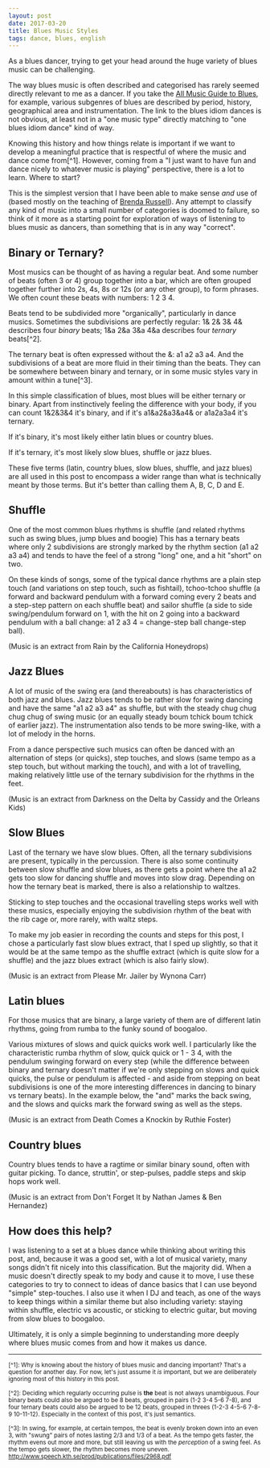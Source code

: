 ```yaml
---
layout: post
date: 2017-03-20
title: Blues Music Styles
tags: dance, blues, english
---
```


As a blues dancer, trying to get your head around the huge variety of blues music can be challenging.

The way blues music is often described and categorised has rarely seemed directly relevant to me as a dancer. If you take the [All Music Guide to Blues](http://www.allmusic.com/genre/blues-ma0000002467), for example, various subgenres of blues are described by period, history, geographical area and instrumentation. The link to the blues idiom dances is not obvious, at least not in a "one music type" directly matching to "one blues idiom dance" kind of way.

Knowing this history and how things relate is important if we want to develop a meaningful practice that is respectful of where the music and dance come from[^1]. However, coming from a "I just want to have fun and dance nicely to whatever music is playing" perspective, there is a lot to learn. Where to start? 

This is the simplest version that I have been able to make sense *and* use of (based mostly on the teaching of [Brenda Russell](http://www.dancemode.com/)). Any attempt to classify any kind of music into a small number of categories is doomed to failure, so think of it more as a starting point for exploration of ways of listening to blues music as dancers, than something that is in any way "correct".

## Binary or Ternary?

Most musics can be thought of as having a regular beat. And some number of beats (often 3 or 4) group together into a bar, which are often grouped together further into 2s, 4s, 8s or 12s (or any other group), to form phrases. We often count these beats with numbers: 1 2 3 4.

<div class="loopy">
  <span class="sample" data-title="Four equal beats" data-pattern="1111" data-src="/media/blues-music-styles/4count.wav"></span>
</div>

Beats tend to be subdivided more "organically", particularly in dance musics. Sometimes the subdivisions are perfectly regular: 1& 2& 3& 4& describes four *binary* beats; 1&a 2&a 3&a 4&a describes four *ternary* beats[^2].

<div class="loopy">
  <span class="sample" data-title="Four binary beats" data-pattern="12121212" data-src="/media/blues-music-styles/4binarycount.wav"></span>
</div>
<div class="loopy">
  <span class="sample" data-title="Four ternary beats" data-pattern="122122122122" data-src="/media/blues-music-styles/4ternarycount.wav"></span>
</div>

The ternary beat is often expressed without the &: a1 a2 a3 a4. And the subdivisions of a beat are more fluid in their timing than the beats. They can be somewhere between binary and ternary, or in some music styles vary in amount within a tune[^3].

<div class="loopy">
  <span class="sample" data-title="Four ternary (swung/shuffle) beats" data-pattern="102102102102" data-src="/media/blues-music-styles/4shufflecount.wav"></span>
</div>

In this simple classification of blues, most blues will be either ternary or binary. Apart from instinctively feeling the difference with your body, if you can count 1&2&3&4 it's binary, and if it's a1&a2&a3&a4& or a1a2a3a4 it's ternary. 

If it's binary, it's most likely either latin blues or country blues. 

If it's ternary, it's most likely slow blues, shuffle or jazz blues.

These five terms (latin, country blues, slow blues, shuffle, and jazz blues) are all used in this post to encompass a wider range than what is technically meant by those terms. But it's better than calling them A, B, C, D and E.

## Shuffle

One of the most common blues rhythms is shuffle (and related rhythms such as swing blues, jump blues and boogie) This has a ternary beats where only 2 subdivisions are strongly marked by the rhythm section (a1 a2 a3 a4) and tends to have the feel of a strong "long" one, and a hit "short" on two.

<div class="loopy">
  <span class="sample" data-title="Eight beats of shuffle" data-pattern="11111111" data-src="/media/blues-music-styles/rain-extract-shuffle.wav"></span>
  <span class="sample" data-title="Four shuffle beats" data-pattern="102102102102" data-src="/media/blues-music-styles/4shufflecount.wav"></span>
  <span class="sample" data-title="Characteristic boum ka of shuffle" data-pattern="1212" data-src="/media/blues-music-styles/Boumka.wav"></span>
</div>

On these kinds of songs, some of the typical dance rhythms are a plain step touch (and variations on step touch, such as fishtail), tchoo-tchoo shuffle (a forward and backward pendulum with a forward coming every 2 beats and a step-step pattern on each shuffle beat) and sailor shuffle (a side to side swing/pendulum forward on 1, with the hit on 2 going into a backward pendulum with a ball change: a1 2 a3 4 = change-step ball change-step ball).

<div class="loopy">
  <span class="sample" data-title="Eight beats of shuffle" data-pattern="11111111" data-src="/media/blues-music-styles/rain-extract-shuffle.wav"></span>
  <span class="sample" data-title="Step touch" data-pattern="1212" data-src="/media/blues-music-styles/Steptouch.wav"></span>
  <span class="sample" data-title="Sailor shuffle counts" data-pattern="100102100102" data-src="/media/blues-music-styles/Sailorshufflecount.wav"></span>
  <span class="sample" data-title="Sailor shuffle steps" data-pattern="100102100102" data-src="/media/blues-music-styles/Sailorshufflesteps.wav"></span>
  <span class="sample" data-title="Tchoo tchoo shuffle" data-pattern="102102102102" data-src="/media/blues-music-styles/Tchootchooshuffle.wav"></span>
</div>

(Music is an extract from Rain by the California Honeydrops)

## Jazz Blues

A lot of music of the swing era (and thereabouts) is has characteristics of both jazz and blues. Jazz blues tends to be rather slow for swing dancing and have the same "a1 a2 a3 a4" as shuffle, but with the steady chug chug chug chug of swing music (or an equally steady boum tchick boum tchick of earlier jazz). The instrumentation also tends to be more swing-like, with a lot of melody in the horns.

<div class="loopy">
  <span class="sample" data-title="Eight beats of jazz blues" data-pattern="11111111" data-src="/media/blues-music-styles/darknessonthedelta-extract-slowjazz.wav"></span>
  <span class="sample" data-title="Four beats" data-pattern="1111" data-src="/media/blues-music-styles/4count.wav"></span>
  <span class="sample" data-title="Four ternary beats" data-pattern="102102102102" data-src="/media/blues-music-styles/4shufflecount.wav"></span>
</div>

From a dance perspective such musics can often be danced with an alternation of steps (or quicks), step touches, and slows (same tempo as a step touch, but without marking the touch), and with a lot of travelling, making relatively little use of the ternary subdivision for the rhythms in the feet.

<div class="loopy">
  <span class="sample" data-title="Eight beats of jazz blues" data-pattern="11111111" data-src="/media/blues-music-styles/darknessonthedelta-extract-slowjazz.wav"></span>
  <span class="sample" data-title="Step touch" data-pattern="1212" data-src="/media/blues-music-styles/Steptouch.wav"></span>
  <span class="sample" data-title="Slows" data-pattern="1010" data-src="/media/blues-music-styles/2slows.wav"></span>
  <span class="sample" data-title="Quicks" data-pattern="1111" data-src="/media/blues-music-styles/4quicks.wav"></span>
</div>

(Music is an extract from Darkness on the Delta by Cassidy and the Orleans Kids)

## Slow Blues

Last of the ternary we have slow blues. Often, all the ternary subdivisions are present, typically in the percussion. There is also some continuity between slow shuffle and slow blues, as there gets a point where the a1 a2 gets too slow for dancing shuffle and moves into slow drag. Depending on how the ternary beat is marked, there is also a relationship to waltzes.

<div class="loopy">
  <span class="sample" data-title="Eight beats of slow blues" data-pattern="11111111" data-src="/media/blues-music-styles/pleasemrjailer-extract-slowblues.wav"></span>
  <span class="sample" data-title="Four ternary beats" data-pattern="122122122122" data-src="/media/blues-music-styles/4ternarycount.wav"></span>
  <span class="sample" data-title="Characteristic slow blues rhythm" data-pattern="133233133233" data-src="/media/blues-music-styles/Boumkaternary.wav"></span>
</div>

Sticking to step touches and the occasional travelling steps works well with these musics, especially enjoying the subdivision rhythm of the beat with the rib cage or, more rarely, with waltz steps.

<div class="loopy">
  <span class="sample" data-title="Eight beats of slow blues" data-pattern="11111111" data-src="/media/blues-music-styles/pleasemrjailer-extract-slowblues.wav"></span>
  <span class="sample" data-title="Step touch" data-pattern="1212" data-src="/media/blues-music-styles/Steptouch.wav"></span>
</div>

To make my job easier in recording the counts and steps for this post, I chose a particularly fast slow blues extract, that I sped up slightly, so that it would be at the same tempo as the shuffle extract (which is quite slow for a shuffle) and the jazz blues extract (which is also fairly slow).

(Music is an extract from Please Mr. Jailer by Wynona Carr)

## Latin blues

For those musics that are binary, a large variety of them are of different latin rhythms, going from rumba to the funky sound of boogaloo.

<div class="loopy">
  <span class="sample" data-title="Eight beats of latin blues" data-pattern="11111111" data-src="/media/blues-music-styles/deathcomesknockin-extract-latin.wav"></span>
  <span class="sample" data-title="Four binary beats" data-pattern="12121212" data-src="/media/blues-music-styles/4binarycountsdeathcomesknockin.wav"></span>
</div>

Various mixtures of slows and quick quicks work well. I particularly like the characteristic rumba rhythm of slow, quick quick or 1 - 3 4, with the pendulum swinging forward on every step (while the difference between binary and ternary doesn't matter if we're only stepping on slows and quick quicks, the pulse or pendulum is affected - and aside from stepping on beat subdivisions is one of the more interesting differences in dancing to binary vs ternary beats). In the example below, the "and" marks the back swing, and the slows and quicks mark the forward swing as well as the steps.

<div class="loopy">
  <span class="sample" data-title="Eight beats of latin blues" data-pattern="11111111" data-src="/media/blues-music-styles/deathcomesknockin-extract-latin.wav"></span>
  <span class="sample" data-title="Rumba counts" data-pattern="10032323" data-src="/media/blues-music-styles/Rumbacountsdeathcomesknockin.wav"></span>
  <span class="sample" data-title="Rumba steps" data-pattern="10032323" data-src="/media/blues-music-styles/Rumbastepsdeathcomesknockin.wav"></span>
</div>

(Music is an extract from Death Comes a Knockin by Ruthie Foster)

## Country blues

Country blues tends to have a ragtime or similar binary sound, often with guitar picking. To dance, struttin', or step-pulses, paddle steps and skip hops work well.

<div class="loopy">
  <span class="sample" data-title="Eight beats of country blues" data-pattern="11111111" data-src="/media/blues-music-styles/dontforgetit-extract-countryblues.wav"></span>
  <span class="sample" data-title="Four binary beats" data-pattern="12121212" data-src="/media/blues-music-styles/4binarycountsdontforgetit.wav"></span>
</div>

(Music is an extract from Don't Forget It by Nathan James & Ben Hernandez)

## How does this help?

I was listening to a set at a blues dance while thinking about writing this post, and, because it was a good set, with a lot of musical variety, many songs didn't fit nicely into this classification. But the majority did. When a music doesn't directly speak to my body and cause it to move, I use these categories to try to connect to ideas of dance basics that I can use beyond "simple" step-touches. I also use it when I DJ and teach, as one of the ways to keep things within a similar theme but also including variety: staying within shuffle, electric vs acoustic, or sticking to electric guitar, but moving from slow blues to boogaloo.

Ultimately, it is only a simple beginning to understanding more deeply where blues music comes from and how it makes us dance.

----

<small>[^1]: Why is knowing about the history of blues music and dancing important? That's a question for another day. For now, let's just assume it *is* important, but we are deliberately ignoring most of this history in this post.</small>

<small>[^2]: Deciding which regularly occurring pulse is **the** beat is not always unambiguous. Four binary beats could also be argued to be 8 beats, grouped in pairs (1-2 3-4 5-6 7-8), and four ternary beats could also be argued to be 12 beats, grouped in threes (1-2-3 4-5-6 7-8-9 10-11-12). Especially in the context of this post, it's just semantics.</small>

<small>[^3]: In swing, for example, at certain tempos, the beat is evenly broken down into an even 3, with "swung" pairs of notes lasting 2/3 and 1/3 of a beat. As the tempo gets faster, the rhythm evens out more and more, but still leaving us with the *perception* of a swing feel. As the tempo gets slower, the rhythm becomes more uneven. http://www.speech.kth.se/prod/publications/files/2968.pdf</small>
